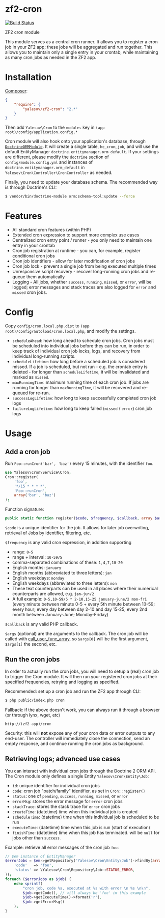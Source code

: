 # zf2-cron

[![Build Status](https://travis-ci.org/yalesov/zf2-cron.svg)](https://travis-ci.org/yalesov/zf2-cron)

ZF2 cron module

This module serves as a central cron runner. It allows you to register a cron job in your ZF2 app; these jobs will be aggregated and run together. This allows you to maintain only a single entry in your crontab, while maintaining as many cron jobs as needed in the ZF2 app.

# Installation

[Composer](http://getcomposer.org/):

```json
{
    "require": {
        "yalesov/zf2-cron": "2.*"
    }
}
```

Then add `Yalesov\Cron` to the `modules` key in `(app root)/config/application.config.*`

Cron module will also hook onto your application's database, through [`DoctrineORMModule`](https://github.com/doctrine/DoctrineORMModule). It will create a single table, `he_cron_job`, and will use the default EntityManager `doctrine.entitymanager.orm_default`. If your settings are different, please modify the `doctrine` section of `config/module.config.yml` and instances of `doctrine.entitymanager.orm_default` in `Yalesov\Cron\Controller\CronController` as needed.

Finally, you need to update your database schema. The recommended way is through Doctrine's CLI:

```sh
$ vendor/bin/doctrine-module orm:schema-tool:update --force
```

# Features

- All standard cron features (within PHP)
- Extended cron expression to support more complex use cases
- Centralized cron entry point / runner - you only need to maintain one entry in your crontab
- Cron job registration at runtime - you can, for example, register conditional cron jobs
- Cron job identifiers - allow for later modification of cron jobs
- Cron job lock - prevent a single job from being executed multiple times
- Unresponsive script recovery - recover long-running cron jobs and re-queue them automatically
- Logging - All jobs, whether `success`, `running`, `missed`, or `error`, will be logged; error messages and stack traces are also logged for `error` and `missed` cron jobs.

# Config

Copy `config/cron.local.php.dist` to `(app root)/config/autoload/cron.local.php`, and modify the settings.

- `scheduleAhead`: how long ahead to schedule cron jobs. Cron jobs must be scheduled into individual jobs before they can be run, in order to keep track of individual cron job locks, logs, and recovery from individual long-running scripts.
- `scheduleLifetime`: how long before a scheduled job is considered missed. If a job is scheduled, but not run - e.g. the crontab entry is deleted - for longer than `scheduleLifetime`, it will be invalidated and marked as `missed`.
- `maxRunningTime`: maximum running time of each cron job. If jobs are running for longer than `maxRunningTime`, it will be recovered and re-queued for re-run.
- `successLogLifetime`: how long to keep successfully completed cron job logs
- `failureLogLifetime`: how long to keep failed (`missed` / `error`) cron job logs

# Usage

## Add a cron job

Run `Foo::runCron('bar', 'baz')` every 15 minutes, with the identifier `foo`.

```php
use Yalesov\Cron\Service\Cron;
Cron::register(
    'foo',
    '*/15 * * * *',
    'Foo::runCron',
    array('bar', 'baz')
);
```

Function signature:
```php
public static function register($code, $frequency, $callback, array $args = array())
```

`$code` is a unique identifier for the job. It allows for later job overwriting, retrieval of Jobs by identifier, filtering, etc.

`$frequency` is any valid cron expression, in addition supporting:
- range: `0-5`
- range + interval: `10-59/5`
- comma-separated combinations of these: `1,4,7,10-20`
- English months: `january`
- English months (abbreviated to three letters): `jan`
- English weekdays: `monday`
- English weekdays (abbreviated to three letters): `mon`
- These text counterparts can be used in all places where their numerical counterparts are allowed, e.g. `jan-jun/2`
- A full example: `0-5,10-59/5 * 2-10,15-25 january-june/2 mon-fri` (every minute between minute 0-5 + every 5th minute between 10-59; every hour; every day between day 2-10 and day 15-25; every 2nd month between January-June; Monday-Friday)

`$callback` is any valid PHP callback.

`$args` (optional) are the arguments to the callback. The cron job will be called with [call_user_func_array](http://php.net/manual/en/function.call-user-func-array.php), so `$args[0]` will be the first argument, `$args[1]` the second, etc.

## Run the cron jobs

In order to actually run the cron jobs, you will need to setup a (real) cron job to trigger the Cron module. It will then run your registered cron jobs at their specified frequencies, retrying and logging as specified.

Recommended: set up a cron job and run the ZF2 app through CLI:

```sh
$ php public/index.php cron
```

Fallback: if the above doesn't work, you can always run it through a browser (or through lynx, wget, etc)

```
http://(zf2 app)/cron
```

Security: this will **not** expose any of your cron data or error outputs to any end-user. The controller will immediately close the connection, send an empty response, and continue running the cron jobs as background.

## Retrieving logs; advanced use cases

You can interact with individual cron jobs through the Doctrine 2 ORM API. The Cron module only defines a single Entity `Yalesov\Cron\Entity\Job`:

- `id`: unique identifier for individual cron jobs
- `code`: cron job "batch/family" identifier, as set in `Cron::register()`
- `status`: one of `pending`, `success`, `running`, `missed`, or `error`
- `errorMsg`: stores the error message for `error` cron jobs
- `stackTrace`: stores the stack trace for `error` cron jobs
- `createTime`: (datetime) time when this individual job is created
- `scheduleTime`: (datetime) time when this individual job is scheduled to be run
- `executeTime`: (datetime) time when this job is run (start of execution)
- `finishTime`: (datetime) time when this job has terminated. will be `null` for jobs other than `success`.

Example: retrieve all error messages of the cron job `foo`:

```php
// $em instance of EntityManager
$errorJobs = $em->getRepository('Yalesov\Cron\Entity\Job')->findBy(array(
    'code'   => 'foo',
    'status' => \Yalesov\Cron\Repository\Job::STATUS_ERROR,
));
foreach ($errorJobs as $job) {
    echo sprintf(
        "cron job, code %s, executed at %s with error \n %s \n\n",
        $job->getCode(), // will always be 'foo' in this example
        $job->getExecuteTime()->format('r'),
        $job->getErrorMsg()
    );
}
```
